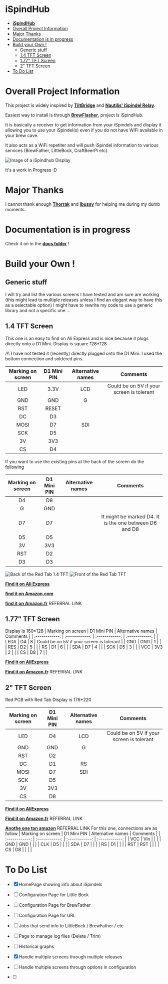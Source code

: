 # **iSpindHub**
- [**iSpindHub**](#ispindhub)
- [Overall Project Information](#overall-project-information)
- [Major Thanks](#major-thanks)
- [Documentation is in progress](#documentation-is-in-progress)
- [Build your Own !](#build-your-own-)
  - [Generic stuff](#generic-stuff)
  - [1.4 TFT Screen](#14-tft-screen)
  - [1.77" TFT Screen](#177-tft-screen)
  - [2" TFT Screen](#2-tft-screen)
- [To Do List](#to-do-list)
 

  
# Overall Project Information

This project is widely inspired by [**TiltBridge**](https://www.tiltbridge.com/) and [**Nautilis' iSpindel Relay**](http://www.nautilis.eu/en/portfolio-item/nautilis-ispindel-relay/).

Easiest way to install is through [**BrewFlasher**](https://github.com/thorrak/brewflasher/releases), project is iSpindHub.


It is basically a receiver to get information from your iSpindels and display it allowing you to use your iSpindel(s) even if you do not have WiFi available in your brew cave.

It also acts as a WiFi repetiter and will push iSpindel information to various services (BrewFather, LittleBock, CraftBeerPi etc).

![Image of a iSpindhub Display](https://raw.githubusercontent.com/ZeSlammy/iSpindHub/master/pictures/iSpindHub2.jpg)

    

It's a work in Progress :D

# Major Thanks
I cannot thank enough [**Thorrak**](https://github.com/thorrak) and [**lbussy**](https://github.com/lbussy) for helping me during my dumb moments.

# Documentation is in progress
Check it on in the [**docs folder**](https://github.com/ZeSlammy/iSpindHub/tree/master/docs) !

# Build your Own !
## Generic stuff
I will try and list the various screens I have tested and am sure are working (this might lead to multiple releases unless I find an elegant way to have this as a selectable option)
I might have to rewrite my code to use a generic library and not a specific one ...

## 1.4 TFT Screen
This one is an easy to find on Ali Express and is nice because it plugs directly onto a D1 Mini.
Display is square 128*128

/!\ I have not tested it (recently) directly plugged onto the D1 Mini.
I used the bottom connection and soldered pins.

| Marking on screen  |  D1 Mini PIN  |  Alternative names  | Comments  |
| :------------: | :------------: | :------------: | :------------: |
| LED  | 3.3V  | LCD | Could be on 5V if your screen is tolerant  |
|  GND | GND  |  G |   |
|  RST | RESET  |   |   |
| DC  | D3  |   |   |
| MOSI  | D7  | SDI  |   |
| SCK  | D5  |   |   |
| 3V  | 3V3  |   |   |
| CS  | D4  |   |   |


If you want to use the existing pins at the back of the screen do the following

| Marking on screen  |  D1 Mini PIN  |  Alternative names  | Comments  |
| :------------: | :------------: | :------------: | :------------: |
|  D4 | D8  |  |   |
|  G | GND  |   |   |
| D7  | D7  |   | It might be marked D4. It is the one between D6 and D8  |
| D5  | D5  |   |   |
| 3V  | 3V3  |   |   |
| RST  | D2  |   |   |
| D3  | D3  |   |   |



![Back of the Red Tab 1.4 TFT](https://github.com/ZeSlammy/iSpindHub/blob/master/pictures/1_4_TFT_RedTab_Back.jpg?raw=true "Back of the Red Tab 1.4 TFT")
![Front of the Red Tab TFT](https://github.com/ZeSlammy/iSpindHub/blob/master/pictures/1_4_TFT_RedTab_Front.jpg?raw=true "Front of the Red Tab TFT")

[**Find it on Ali Express**](https://s.click.aliexpress.com/e/_An4AxM)

[**find it on Amazon.com**](https://www.amazon.com/1-44Inch-Display-Resolution-Peripheral-Interface/dp/B08135JYP4/)

[**find it on Amazon.fr**](https://amzn.to/3DwjqVb) REFERRAL LINK


## 1.77" TFT Screen
Display is 160*128
| Marking on screen  |  D1 Mini PIN  |  Alternative names  | Comments  |
| :------------: | :------------: | :------------: | :------------: |
| LEDA  | D4  | 8 | Could be on 5V if your screen is tolerant  |
|  GND | GND  |  1 |   |
|  RES | D2  |  5 |   |
| RS  | D1  | 6  |   |
| SDA  | D7  | 4  |   |
| SCK  | D5  |  3 |   |
| VCC  | 3V3  | 2  |   |
| CS  | D8  | 7  |   |



[**Find it on AliExpress**](https://s.click.aliexpress.com/e/_98DPi6)

[**Find it on Amazon.fr**](https://amzn.to/3gOuxPC) REFERRAL LINK

## 2" TFT Screen
Red PCB with Red Tab
Display is 176*220


| Marking on screen  |  D1 Mini PIN  |  Alternative names  | Comments  |
| :------------: | :------------: | :------------: | :------------: |
| LED  | D4  | LCD | Could be on 5V if your screen is tolerant  |
|  GND | GND  |  G |   |
|  RST | D2  |   |   |
| DC  | D1  | RS  |   |
| MOSI  | D7  | SDI  |   |
| SCK  | D5  |   |   |
| 3V  | 3V3  |   |   |
| CS  | D8  |   |   |

[**Find it on AliExpress**](https://s.click.aliexpress.com/e/_9JS0cI)

[**Find it on Amazon.fr**](https://amzn.to/3mOLFIX) REFERRAL LINK

[**Anothe one ton amazon**](https://amzn.to/3Cfpq2E) REFERRAL LINK
For this one, connections are as follow
| Marking on screen  |  D1 Mini PIN  |  Alternative names  | Comments  |
| :------------: | :------------: | :------------: | :------------: |
| VCC  | Vin  |  |   |
| GND | GND  |   |   |
| CLK | D5  |   |   |
| SDA | D7  |   |   |
| RS  | D1  |   |   |
| RST  | RST  |   |   |
| CS | D8  |   |   |
|

# To Do List

- [x] HomePage showing info about iSpindels

- [ ] Configuration Page for Little Bock

- [ ] Configuration Page for BrewFather

- [ ] Configuration Page for URL

- [ ] Jobs that send info to LittleBock / BrewFather / etc

- [ ] Page to manage log files (Delete / Trim)

- [ ] Historical graphs

- [X] Handle multiple screens through multiple releases

- [ ] Handle multiple screens through options in configuration
- [ ] 